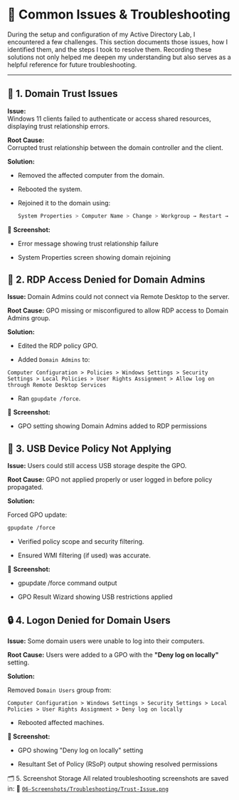# 🔧 Common Issues & Troubleshooting

During the setup and configuration of my Active Directory Lab, I encountered a few challenges. This section documents those issues, how I identified them, and the steps I took to resolve them. Recording these solutions not only helped me deepen my understanding but also serves as a helpful reference for future troubleshooting.

---

## 🧩 1. Domain Trust Issues

**Issue:**  
Windows 11 clients failed to authenticate or access shared resources, displaying trust relationship errors.

**Root Cause:**  
Corrupted trust relationship between the domain controller and the client.

**Solution:**  
- Removed the affected computer from the domain.
- Rebooted the system.
- Rejoined it to the domain using:

  ```bash
  System Properties > Computer Name > Change > Workgroup → Restart → Rejoin Domain
  ```

📸 **Screenshot:**

- Error message showing trust relationship failure

- System Properties screen showing domain rejoining

## 🔐 2. RDP Access Denied for Domain Admins
**Issue:**
Domain Admins could not connect via Remote Desktop to the server.

**Root Cause:**
GPO missing or misconfigured to allow RDP access to Domain Admins group.

**Solution:**

- Edited the RDP policy GPO.

- Added `Domain Admins` to:

```pgsql
Computer Configuration > Policies > Windows Settings > Security Settings > Local Policies > User Rights Assignment > Allow log on through Remote Desktop Services
```
- Ran `gpupdate /force`.

📸 **Screenshot:**

- GPO setting showing Domain Admins added to RDP permissions

## 💾 3. USB Device Policy Not Applying
**Issue:**
Users could still access USB storage despite the GPO.

**Root Cause:**
GPO not applied properly or user logged in before policy propagated.

**Solution:**

Forced GPO update:

```bash
gpupdate /force
```
- Verified policy scope and security filtering.

- Ensured WMI filtering (if used) was accurate.

📸 **Screenshot:**

- gpupdate /force command output

- GPO Result Wizard showing USB restrictions applied

## 🔒 4. Logon Denied for Domain Users
**Issue:**
Some domain users were unable to log into their computers.

**Root Cause:**
Users were added to a GPO with the **"Deny log on locally"** setting.

**Solution:**

Removed `Domain Users` group from:

```pgsql
Computer Configuration > Windows Settings > Security Settings > Local Policies > User Rights Assignment > Deny log on locally
```
- Rebooted affected machines.

**📸 Screenshot:**

- GPO showing "Deny log on locally" setting

- Resultant Set of Policy (RSoP) output showing resolved permissions

🗂️ 5. Screenshot Storage
All related troubleshooting screenshots are saved in:
📂 [`06-Screenshots/Troubleshooting/Trust-Issue.png`]()
